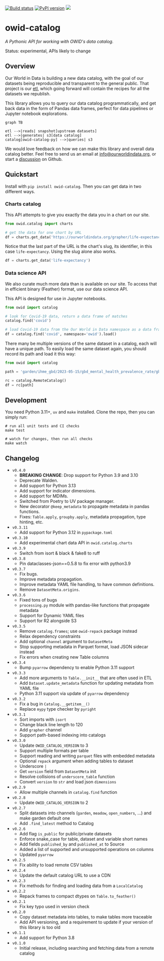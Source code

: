 [![Build status](https://badge.buildkite.com/66cc67fc572120ca97b9ffff288d5d73cb33e019dd70323053.svg)](https://buildkite.com/our-world-in-data/owid-catalog-unit-tests)
[![PyPI version](https://badge.fury.io/py/owid-catalog.svg)](https://badge.fury.io/py/owid-catalog)
![](https://img.shields.io/badge/python-3.11%20%7C%203.12%20%7C%203.13-blue.svg)

# owid-catalog

_A Pythonic API for working with OWID's data catalog._

Status: experimental, APIs likely to change

## Overview

Our World in Data is building a new data catalog, with the goal of our datasets being reproducible and transparent to the general public. That project is our [etl](https://github.com/owid/etl), which going forward will contain the recipes for all the datasets we republish.

This library allows you to query our data catalog programmatically, and get back data in the form of Pandas data frames, perfect for data pipelines or Jupyter notebook explorations.

```mermaid
graph TB

etl -->|reads| snapshot[upstream datasets]
etl -->|generates| s3[data catalog]
catalog[owid-catalog-py] -->|queries| s3
```

We would love feedback on how we can make this library and overall data catalog better. Feel free to send us an email at info@ourworldindata.org, or start a [discussion](https://github.com/owid/etl/discussions) on Github.

## Quickstart

Install with `pip install owid-catalog`. Then you can get data in two different ways.

### Charts catalog

This API attempts to give you exactly the data you in a chart on our site.

```python
from owid.catalog import charts

# get the data for one chart by URL
df = charts.get_data('https://ourworldindata.org/grapher/life-expectancy')
```

Notice that the last part of the URL is the chart's slug, its identifier, in this case `life-expectancy`. Using the slug alone also works.

```python
df = charts.get_data('life-expectancy')
```


### Data science API

We also curate much more data than is available on our site. To access that in efficient binary (Feather) format, use our data science API.

This API is designed for use in Jupyter notebooks.

```python
from owid import catalog

# look for Covid-19 data, return a data frame of matches
catalog.find('covid')

# load Covid-19 data from the Our World in Data namespace as a data frame
df = catalog.find('covid', namespace='owid').load()
```

There many be multiple versions of the same dataset in a catalog, each will have a unique path. To easily load the same dataset again, you should record its path and load it this way:

```python
from owid import catalog

path = 'garden/ihme_gbd/2023-05-15/gbd_mental_health_prevalence_rate/gbd_mental_health_prevalence_rate'

rc = catalog.RemoteCatalog()
df = rc[path]
```

## Development

You need Python 3.11+, `uv` and `make` installed. Clone the repo, then you can simply run:

```
# run all unit tests and CI checks
make test

# watch for changes, then run all checks
make watch
```

## Changelog

- `v0.4.0`
  - **BREAKING CHANGE**: Drop support for Python 3.9 and 3.10
  - Deprecate Walden.
  - Add support for Python 3.13
  - Add support for indicator dimensions.
  - Add support for MDIMs.
  - Switched from Poetry to UV package manager.
  - New decorator `@keep_metadata` to propagate metadata in pandas functions.
  - Fixes: `Table.apply`, `groupby.apply`, metadata propagation, type hinting, etc.
- `v0.3.11`
  - Add support for Python 3.12 in `pypackage.toml`
- `v0.3.10`
  - Add experimental chart data API in `owid.catalog.charts`
- `v0.3.9`
  - Switch from isort & black & fake8 to ruff
- `v0.3.8`
  - Pin dataclasses-json==0.5.8 to fix error with python3.9
- `v0.3.7`
  - Fix bugs.
  - Improve metadata propagation.
  - Improve metadata YAML file handling, to have common definitions.
  - Remove `DatasetMeta.origins`.
- `v0.3.6`
  - Fixed tons of bugs
  - `processing.py` module with pandas-like functions that propagate metadata
  - Support for Dynamic YAML files
  - Support for R2 alongside S3
- `v0.3.5`
  - Remove `catalog.frames`; use `owid-repack` package instead
  - Relax dependency constraints
  - Add optional `channel` argument to `DatasetMeta`
  - Stop supporting metadata in Parquet format, load JSON sidecar instead
  - Fix errors when creating new Table columns
- `v0.3.4`
  - Bump `pyarrow` dependency to enable Python 3.11 support
- `v0.3.3`
  - Add more arguments to `Table.__init__` that are often used in ETL
  - Add `Dataset.update_metadata` function for updating metadata from YAML file
  - Python 3.11 support via update of `pyarrow` dependency
- `v0.3.2`
  - Fix a bug in `Catalog.__getitem__()`
  - Replace `mypy` type checker by `pyright`
- `v0.3.1`
  - Sort imports with `isort`
  - Change black line length to 120
  - Add `grapher` channel
  - Support path-based indexing into catalogs
- `v0.3.0`
  - Update `OWID_CATALOG_VERSION` to 3
  - Support multiple formats per table
  - Support reading and writing `parquet` files with embedded metadata
  - Optional `repack` argument when adding tables to dataset
  - Underscore `|`
  - Get `version` field from `DatasetMeta` init
  - Resolve collisions of `underscore_table` function
  - Convert `version` to `str` and load json `dimensions`
- `v0.2.9`
  - Allow multiple channels in `catalog.find` function
- `v0.2.8`
  - Update `OWID_CATALOG_VERSION` to 2
- `v0.2.7`
  - Split datasets into channels (`garden`, `meadow`, `open_numbers`, ...) and make garden default one
  - Add `.find_latest` method to Catalog
- `v0.2.6`
  - Add flag `is_public` for public/private datasets
  - Enforce snake_case for table, dataset and variable short names
  - Add fields `published_by` and `published_at` to Source
  - Added a list of supported and unsupported operations on columns
  - Updated `pyarrow`
- `v0.2.5`
  - Fix ability to load remote CSV tables
- `v0.2.4`
  - Update the default catalog URL to use a CDN
- `v0.2.3`
  - Fix methods for finding and loading data from a `LocalCatalog`
- `v0.2.2`
  - Repack frames to compact dtypes on `Table.to_feather()`
- `v0.2.1`
  - Fix key typo used in version check
- `v0.2.0`
  - Copy dataset metadata into tables, to make tables more traceable
  - Add API versioning, and a requirement to update if your version of this library is too old
- `v0.1.1`
  - Add support for Python 3.8
- `v0.1.0`
  - Initial release, including searching and fetching data from a remote catalog

